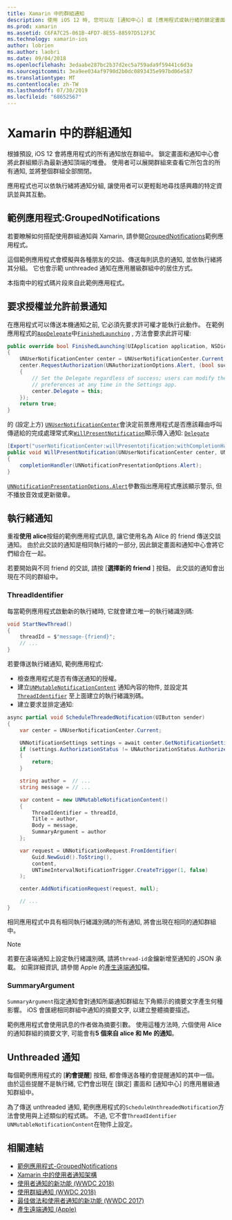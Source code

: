 ```yaml
---
title: Xamarin 中的群組通知
description: 使用 iOS 12 時, 您可以在 [通知中心] 或 [應用程式或執行緒的鎖定畫面] 群組通知。 本檔說明如何使用 Xamarin 傳送執行緒和 unthreaded 通知。
ms.prod: xamarin
ms.assetid: C6FA7C25-061B-4FD7-8E55-88597D512F3C
ms.technology: xamarin-ios
author: lobrien
ms.author: laobri
ms.date: 09/04/2018
ms.openlocfilehash: 3edaabe287bc2b37d2ec5a759ada9f59441c6d3a
ms.sourcegitcommit: 3ea9ee034af9790d2b0dc0893435e997bd06e587
ms.translationtype: MT
ms.contentlocale: zh-TW
ms.lasthandoff: 07/30/2019
ms.locfileid: "68652567"
---
```

# <a name="grouped-notifications-in-xamarinios"></a>Xamarin 中的群組通知

根據預設, iOS 12 會將應用程式的所有通知放在群組中。 鎖定畫面和通知中心會將此群組顯示為最新通知頂端的堆疊。 使用者可以展開群組來查看它所包含的所有通知, 並將整個群組全部關閉。

應用程式也可以依執行緒將通知分組, 讓使用者可以更輕鬆地尋找感興趣的特定資訊並與其互動。

## <a name="sample-app-groupednotifications"></a>範例應用程式:GroupedNotifications

若要瞭解如何搭配使用群組通知與 Xamarin, 請參閱[GroupedNotifications](https://docs.microsoft.com/samples/xamarin/ios-samples/ios12-groupednotifications)範例應用程式。

這個範例應用程式會模擬與各種朋友的交談、傳送每則訊息的通知, 並依執行緒將其分組。 它也會示範 unthreaded 通知在應用層級群組中的居住方式。

本指南中的程式碼片段來自此範例應用程式。

## <a name="request-authorization-and-allow-foreground-notifications"></a>要求授權並允許前景通知

在應用程式可以傳送本機通知之前, 它必須先要求許可權才能執行此動作。 在範例應用程式的[`AppDelegate`](xref:UIKit.UIApplicationDelegate)中[`FinishedLaunching`](xref:UIKit.UIApplicationDelegate.FinishedLaunching(UIKit.UIApplication,Foundation.NSDictionary)) , 方法會要求此許可權:

```csharp
public override bool FinishedLaunching(UIApplication application, NSDictionary launchOptions)
{
    UNUserNotificationCenter center = UNUserNotificationCenter.Current;
    center.RequestAuthorization(UNAuthorizationOptions.Alert, (bool success, NSError error) =>
    {
        // Set the Delegate regardless of success; users can modify their notification
        // preferences at any time in the Settings app.
        center.Delegate = this;
    });
    return true;
}
```

的 (設定上方) [`UNUserNotificationCenter`](xref:UserNotifications.UNUserNotificationCenter)會決定前景應用程式是否應該藉由呼叫傳遞給的完成處理常式來[`WillPresentNotification`](xref:UserNotifications.UNUserNotificationCenterDelegate_Extensions.WillPresentNotification(UserNotifications.IUNUserNotificationCenterDelegate,UserNotifications.UNUserNotificationCenter,UserNotifications.UNNotification,System.Action{UserNotifications.UNNotificationPresentationOptions}))顯示傳入通知: [`Delegate`](xref:UserNotifications.UNUserNotificationCenter.Delegate)

```csharp
[Export("userNotificationCenter:willPresentotification:withCompletionHandler:")]
public void WillPresentNotification(UNUserNotificationCenter center, UNNotification notification, System.Action<UNNotificationPresentationOptions> completionHandler)
{
    completionHandler(UNNotificationPresentationOptions.Alert);
}
```

[`UNNotificationPresentationOptions.Alert`](xref:UserNotifications.UNNotificationPresentationOptions)參數指出應用程式應該顯示警示, 但不播放音效或更新徽章。

## <a name="threaded-notifications"></a>執行緒通知

重複**使用 alice**按鈕的範例應用程式訊息, 讓它使用名為 Alice 的 friend 傳送交談通知。
由於此交談的通知是相同執行緒的一部分, 因此鎖定畫面和通知中心會將它們組合在一起。

若要開始與不同 friend 的交談, 請按 [**選擇新的 friend** ] 按鈕。 此交談的通知會出現在不同的群組中。

### <a name="threadidentifier"></a>ThreadIdentifier

每當範例應用程式啟動新的執行緒時, 它就會建立唯一的執行緒識別碼:

```csharp
void StartNewThread()
{
    threadId = $"message-{friend}";
    // ...
}
```

若要傳送執行緒通知, 範例應用程式:

- 檢查應用程式是否有傳送通知的授權。
- 建立[`UNMutableNotificationContent`](xref:UserNotifications.UNMutableNotificationContent)
通知內容的物件, 並設定其[`ThreadIdentifier`](xref:UserNotifications.UNMutableNotificationContent.ThreadIdentifier)
至上面建立的執行緒識別碼。
- 建立要求並排定通知:

```csharp
async partial void ScheduleThreadedNotification(UIButton sender)
{
    var center = UNUserNotificationCenter.Current;

    UNNotificationSettings settings = await center.GetNotificationSettingsAsync();
    if (settings.AuthorizationStatus != UNAuthorizationStatus.Authorized)
    {
        return;
    }

    string author =  // ...
    string message = // ...

    var content = new UNMutableNotificationContent()
    {
        ThreadIdentifier = threadId,
        Title = author,
        Body = message,
        SummaryArgument = author
    };

    var request = UNNotificationRequest.FromIdentifier(
        Guid.NewGuid().ToString(),
        content,
        UNTimeIntervalNotificationTrigger.CreateTrigger(1, false)
    );

    center.AddNotificationRequest(request, null);

    // ...
}
```

相同應用程式中具有相同執行緒識別碼的所有通知, 將會出現在相同的通知群組中。

> [!NOTE]
> 若要在遠端通知上設定執行緒識別碼, 請將`thread-id`金鑰新增至通知的 JSON 承載。 如需詳細資訊, 請參閱 Apple 的[產生遠端通知](https://developer.apple.com/documentation/usernotifications/setting_up_a_remote_notification_server/generating_a_remote_notification)檔。

### <a name="summaryargument"></a>SummaryArgument

`SummaryArgument`指定通知會對通知所屬通知群組左下角顯示的摘要文字產生何種影響。 iOS 會匯總相同群組中通知的摘要文字, 以建立整體摘要描述。

範例應用程式會使用訊息的作者做為摘要引數。 使用這種方法時, 六個使用 Alice 的通知群組的摘要文字, 可能會有**5 個來自 alice 和 Me 的通知**。

## <a name="unthreaded-notifications"></a>Unthreaded 通知

每個範例應用程式的 [**約會提醒**] 按鈕, 都會傳送各種約會提醒通知的其中一個。 由於這些提醒不是執行緒, 它們會出現在 [鎖定] 畫面和 [通知中心] 的應用層級通知群組中。

為了傳送 unthreaded 通知, 範例應用程式的`ScheduleUnthreadedNotification`方法會使用與上述類似的程式碼。
不過, 它不會`ThreadIdentifier` `UNMutableNotificationContent`在物件上設定。

## <a name="related-links"></a>相關連結

- [範例應用程式-GroupedNotifications](https://docs.microsoft.com/samples/xamarin/ios-samples/ios12-groupednotifications)
- [Xamarin 中的使用者通知架構](~/ios/platform/user-notifications/index.md)
- [使用者通知的新功能 (WWDC 2018)](https://developer.apple.com/videos/play/wwdc2018/710/)
- [使用群組通知 (WWDC 2018)](https://developer.apple.com/videos/play/wwdc2018/711/)
- [最佳做法和使用者通知的新功能 (WWDC 2017)](https://developer.apple.com/videos/play/wwdc2017/708/)
- [產生遠端通知 (Apple)](https://developer.apple.com/documentation/usernotifications/setting_up_a_remote_notification_server/generating_a_remote_notification)

